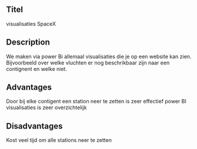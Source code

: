## Titel

visualisaties SpaceX

## Description

We maken via power Bi allemaal visualisaties die je op een website kan zien. Bijvoorbeeld over welke vluchten er nog beschrikbaar zijn naar een contignent en welke niet.

## Advantages

Door bij elke contigent een station neer te zetten is zeer effectief
power BI visualisaties is zeer overzichtelijk

## Disadvantages

Kost veel tijd om alle stations neer te zetten

